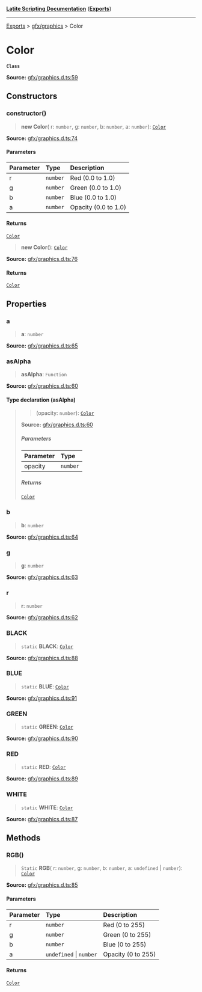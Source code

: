 [**Latite Scripting Documentation**](../../README.md) ([**Exports**](../../exports.md))

---

[Exports](../../exports.md) > [gfx/graphics](../index.md) > Color

# Color

**`Class`**

**Source:** [gfx/graphics.d.ts:59](https://github.com/LatiteScripting/latitescripting.github.io/blob/33f46d6/definitions/gfx/graphics.d.ts#L59)

## Constructors

### constructor()

> **new Color**(
> r: `number`,
> g: `number`,
> b: `number`,
> a: `number`): [`Color`](class.Color.md)

**Source:** [gfx/graphics.d.ts:74](https://github.com/LatiteScripting/latitescripting.github.io/blob/33f46d6/definitions/gfx/graphics.d.ts#L74)

#### Parameters

| Parameter | Type     | Description          |
| :-------- | :------- | :------------------- |
| r         | `number` | Red (0.0 to 1.0)     |
| g         | `number` | Green (0.0 to 1.0)   |
| b         | `number` | Blue (0.0 to 1.0)    |
| a         | `number` | Opacity (0.0 to 1.0) |

#### Returns

[`Color`](class.Color.md)

> **new Color**(): [`Color`](class.Color.md)

**Source:** [gfx/graphics.d.ts:76](https://github.com/LatiteScripting/latitescripting.github.io/blob/33f46d6/definitions/gfx/graphics.d.ts#L76)

#### Returns

[`Color`](class.Color.md)

## Properties

### a

> **a**: `number`

**Source:** [gfx/graphics.d.ts:65](https://github.com/LatiteScripting/latitescripting.github.io/blob/33f46d6/definitions/gfx/graphics.d.ts#L65)

### asAlpha

> **asAlpha**: `Function`

**Source:** [gfx/graphics.d.ts:60](https://github.com/LatiteScripting/latitescripting.github.io/blob/33f46d6/definitions/gfx/graphics.d.ts#L60)

#### Type declaration (asAlpha)

> > (opacity: `number`): [`Color`](class.Color.md)
>
> **Source:** [gfx/graphics.d.ts:60](https://github.com/LatiteScripting/latitescripting.github.io/blob/33f46d6/definitions/gfx/graphics.d.ts#L60)
>
> ##### Parameters
>
> | Parameter | Type     |
> | :-------- | :------- |
> | opacity   | `number` |
>
> ##### Returns
>
> [`Color`](class.Color.md)

### b

> **b**: `number`

**Source:** [gfx/graphics.d.ts:64](https://github.com/LatiteScripting/latitescripting.github.io/blob/33f46d6/definitions/gfx/graphics.d.ts#L64)

### g

> **g**: `number`

**Source:** [gfx/graphics.d.ts:63](https://github.com/LatiteScripting/latitescripting.github.io/blob/33f46d6/definitions/gfx/graphics.d.ts#L63)

### r

> **r**: `number`

**Source:** [gfx/graphics.d.ts:62](https://github.com/LatiteScripting/latitescripting.github.io/blob/33f46d6/definitions/gfx/graphics.d.ts#L62)

### BLACK

> `static` **BLACK**: [`Color`](class.Color.md)

**Source:** [gfx/graphics.d.ts:88](https://github.com/LatiteScripting/latitescripting.github.io/blob/33f46d6/definitions/gfx/graphics.d.ts#L88)

### BLUE

> `static` **BLUE**: [`Color`](class.Color.md)

**Source:** [gfx/graphics.d.ts:91](https://github.com/LatiteScripting/latitescripting.github.io/blob/33f46d6/definitions/gfx/graphics.d.ts#L91)

### GREEN

> `static` **GREEN**: [`Color`](class.Color.md)

**Source:** [gfx/graphics.d.ts:90](https://github.com/LatiteScripting/latitescripting.github.io/blob/33f46d6/definitions/gfx/graphics.d.ts#L90)

### RED

> `static` **RED**: [`Color`](class.Color.md)

**Source:** [gfx/graphics.d.ts:89](https://github.com/LatiteScripting/latitescripting.github.io/blob/33f46d6/definitions/gfx/graphics.d.ts#L89)

### WHITE

> `static` **WHITE**: [`Color`](class.Color.md)

**Source:** [gfx/graphics.d.ts:87](https://github.com/LatiteScripting/latitescripting.github.io/blob/33f46d6/definitions/gfx/graphics.d.ts#L87)

## Methods

### RGB()

> `Static` **RGB**(
> r: `number`,
> g: `number`,
> b: `number`,
> a: `undefined` \| `number`): [`Color`](class.Color.md)

**Source:** [gfx/graphics.d.ts:85](https://github.com/LatiteScripting/latitescripting.github.io/blob/33f46d6/definitions/gfx/graphics.d.ts#L85)

#### Parameters

| Parameter | Type                    | Description        |
| :-------- | :---------------------- | :----------------- |
| r         | `number`                | Red (0 to 255)     |
| g         | `number`                | Green (0 to 255)   |
| b         | `number`                | Blue (0 to 255)    |
| a         | `undefined` \| `number` | Opacity (0 to 255) |

#### Returns

[`Color`](class.Color.md)
